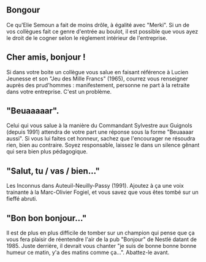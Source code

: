 Bongour
-------
Ce qu'Elie Semoun a fait de moins drôle, à égalité avec "Merki". Si un de vos collègues fait ce genre d'entrée au boulot, il est possible que vous ayez le droit de le cogner selon le règlement intérieur de l'entreprise.

Cher amis, bonjour !
--------------------
Si dans votre boite un collègue vous salue en faisant référence à Lucien Jeunesse et son "Jeu des Mille Francs" (1965), courrez vous renseigner auprès des prud'hommes : manifestement, personne ne part à la retraite dans votre entreprise. C'est un problème.

"Beuaaaaar".
------------
Celui qui vous salue à la manière du Commandant Sylvestre aux Guignols (depuis 1991) attendra de votre part une réponse sous la forme "Beuaaaar aussi". Si vous lui faites cet honneur, sachez que l'encourager ne résoudra rien, bien au contraire. Soyez responsable, laissez le dans un silence gênant qui sera bien plus pédagogique.

"Salut, tu / vas / bien..."
------------
Les Inconnus dans Auteuil-Neuilly-Passy (1991). Ajoutez à ça une voix trainante à la Marc-Olivier Fogiel, et vous savez que vous êtes tombé sur un fieffé abruti.

"Bon bon bonjour..."
------------
Il est de plus en plus difficile de tomber sur un champion qui pense que ça vous fera plaisir de réentendre l'air de la pub "Bonjour" de Nestlé datant de 1985. Juste derrière, il devrait vous chanter "je suis de bonne bonne bonne humeur ce matin, y'a des matins comme ça...". Abattez-le avant.

